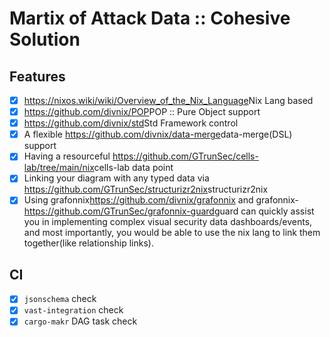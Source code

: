 # Martix of Attack Data :: Cohesive Solution

## Features

- [x] <https://nixos.wiki/wiki/Overview_of_the_Nix_Language>Nix Lang based
- [x] <https://github.com/divnix/POP>POP :: Pure Object support
- [x] <https://github.com/divnix/std>Std Framework control
- [x] A flexible <https://github.com/divnix/data-merge>data-merge(DSL) support
- [x] Having a resourceful <https://github.com/GTrunSec/cells-lab/tree/main/nix>cells-lab data point
- [x] Linking your diagram with any typed data via <https://github.com/GTrunSec/structurizr2nix>structurizr2nix
- [x] Using grafonnix<https://github.com/divnix/grafonnix> and grafonnix-<https://github.com/GTrunSec/grafonnix-guard>guard can quickly assist you in implementing complex visual security data dashboards/events, and most importantly, you would be able to use the nix lang to link them together(like relationship links).

## CI

- [x] `jsonschema` check
- [x] `vast-integration` check
- [x] `cargo-makr` DAG task check
